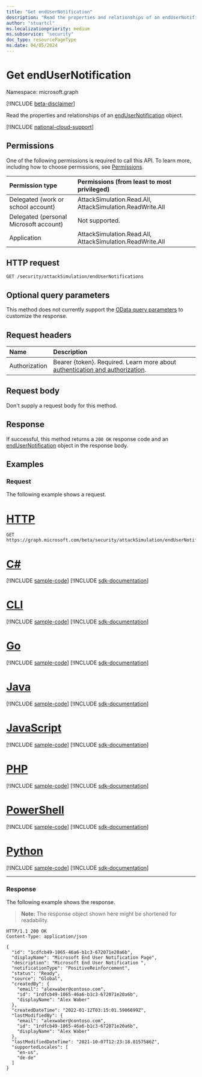 ```yaml
---
title: "Get endUserNotification"
description: "Read the properties and relationships of an endUserNotification object."
author: "stuartcl"
ms.localizationpriority: medium
ms.subservice: "security"
doc_type: resourcePageType
ms.date: 04/05/2024
---
```


# Get endUserNotification

Namespace: microsoft.graph

[!INCLUDE [beta-disclaimer](../../includes/beta-disclaimer.md)]

Read the properties and relationships of an [endUserNotification](../resources/endusernotification.md) object.

[!INCLUDE [national-cloud-support](../../includes/global-only.md)]

## Permissions

One of the following permissions is required to call this API. To learn more, including how to choose permissions, see [Permissions](/graph/permissions-reference).

| Permission type                        | Permissions (from least to most privileged)                            |
|:---------------------------------------|:-----------------------------------------------------------------------|
| Delegated (work or school account)     | AttackSimulation.Read.All, AttackSimulation.ReadWrite.All              |
| Delegated (personal Microsoft account) | Not supported.                                                         |
| Application                            | AttackSimulation.Read.All, AttackSimulation.ReadWrite.All              |

## HTTP request

<!-- {
  "blockType": "ignored"
}
-->
``` http
GET /security/attackSimulation/endUserNotifications
```

## Optional query parameters

This method does not currently support the [OData query parameters](/graph/query-parameters) to customize the response.

## Request headers

|Name|Description|
|:---|:---|
|Authorization|Bearer {token}. Required. Learn more about [authentication and authorization](/graph/auth/auth-concepts).|

## Request body

Don't supply a request body for this method.

## Response

If successful, this method returns a `200 OK` response code and an [endUserNotification](../resources/endusernotification.md) object in the response body.

## Examples

### Request

The following example shows a request.

# [HTTP](#tab/http)
<!-- {
  "blockType": "request",
  "name": "get_endusernotification"
}
-->
``` http
GET https://graph.microsoft.com/beta/security/attackSimulation/endUserNotifications
```

# [C#](#tab/csharp)
[!INCLUDE [sample-code](../includes/snippets/csharp/get-endusernotification-csharp-snippets.md)]
[!INCLUDE [sdk-documentation](../includes/snippets/snippets-sdk-documentation-link.md)]

# [CLI](#tab/cli)
[!INCLUDE [sample-code](../includes/snippets/cli/get-endusernotification-cli-snippets.md)]
[!INCLUDE [sdk-documentation](../includes/snippets/snippets-sdk-documentation-link.md)]

# [Go](#tab/go)
[!INCLUDE [sample-code](../includes/snippets/go/get-endusernotification-go-snippets.md)]
[!INCLUDE [sdk-documentation](../includes/snippets/snippets-sdk-documentation-link.md)]

# [Java](#tab/java)
[!INCLUDE [sample-code](../includes/snippets/java/get-endusernotification-java-snippets.md)]
[!INCLUDE [sdk-documentation](../includes/snippets/snippets-sdk-documentation-link.md)]

# [JavaScript](#tab/javascript)
[!INCLUDE [sample-code](../includes/snippets/javascript/get-endusernotification-javascript-snippets.md)]
[!INCLUDE [sdk-documentation](../includes/snippets/snippets-sdk-documentation-link.md)]

# [PHP](#tab/php)
[!INCLUDE [sample-code](../includes/snippets/php/get-endusernotification-php-snippets.md)]
[!INCLUDE [sdk-documentation](../includes/snippets/snippets-sdk-documentation-link.md)]

# [PowerShell](#tab/powershell)
[!INCLUDE [sample-code](../includes/snippets/powershell/get-endusernotification-powershell-snippets.md)]
[!INCLUDE [sdk-documentation](../includes/snippets/snippets-sdk-documentation-link.md)]

# [Python](#tab/python)
[!INCLUDE [sample-code](../includes/snippets/python/get-endusernotification-python-snippets.md)]
[!INCLUDE [sdk-documentation](../includes/snippets/snippets-sdk-documentation-link.md)]

---

### Response

The following example shows the response.

>**Note:** The response object shown here might be shortened for readability.

<!-- {
  "blockType": "response",
  "truncated": true,
  "@odata.type": "microsoft.graph.endUserNotification"
}
-->
``` http
HTTP/1.1 200 OK
Content-Type: application/json

{
  "id": "1cdfcb49-1065-46a6-b1c3-672071e20a6b",
  "displayName": "Microsoft End User Notification Page",
  "description": "Microsoft End User Notification ",
  "notificationType": "PositiveReinforcement",
  "status": "Ready",
  "source": "Global",
  "createdBy": {
    "email": "alexwaber@contoso.com",
    "id": "1rdfcb49-1065-46a6-b1c3-672071e20a6b",
    "displayName": "Alex Waber"
  },
  "createdDateTime": "2022-01-12T03:15:01.5906699Z",
  "lastModifiedBy": {
    "email": "alexwaber@contoso.com",
    "id": "1rdfcb49-1065-46a6-b1c3-672071e20a6b",
    "displayName": "Alex Waber"
  },
  "lastModifiedDateTime": "2021-10-07T12:23:18.8157586Z",
  "supportedLocales": [
    "en-us",
    "de-de"
  ]
}
```
